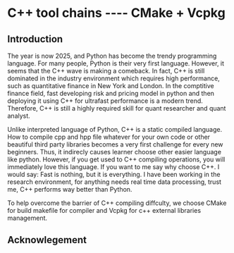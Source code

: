 # C++ tool chains ---- CMake + Vcpkg

## Introduction
The year is now 2025, and Python has become the trendy programming language. For many people, Python is their very first language. However, it seems that the C++ wave is making a comeback. In fact, C++ is still dominated in the industry environment which requires high performance, such as quantitative finance in New York and London. In the comptitive finance field, fast developing risk and pricing model in python and then deploying it using C++ for ultrafast performance is a modern trend. Therefore, C++ is still a highly required skill for quant researcher and quant analyst. 

Unlike interpreted language of Python, C++ is a static compiled language. How to compile cpp and hpp file whatever for your own code or other beautiful third party libraries becomes a very first challenge for every new beginners. Thus, it indirecly causes learner choose other easier language like python. However, if you get used to C++ compiling operations, you will immediately love this language. If you want to me say why choose C++. I would say: Fast is nothing, but it is everything. I have been working in the research environment, for anything needs real time data processing, trust me, C++ performs way better than Python.

To help overcome the barrier of C++ compiling diffculty, we choose CMake for build makefile for compiler and Vcpkg for c++ external libraries management. 


## Acknowlegement